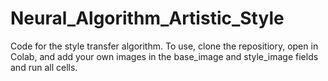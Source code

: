 # Neural_Algorithm_Artistic_Style
Code for the style transfer algorithm.
To use, clone the repositiory, open in Colab, and add your own images in the base_image and style_image fields and run all cells.
